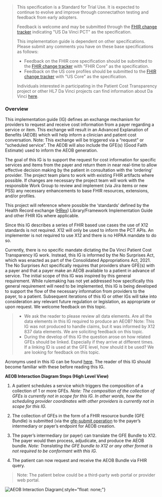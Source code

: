 <blockquote class="stu-note">
<p>
This specification is a Standard for Trial Use. It is expected to continue to evolve and improve through connectathon testing and feedback from early adopters.
</p>
<p>
Feedback is welcome and may be submitted through the <a href="http://hl7.org/fhir-issues">FHIR change tracker</a> indicating "US Da Vinci PCT" as the specification.
</p>
<p>
This implementation guide is dependent on other specifications. Please submit any comments you have on these base specifications as follows:
</p>
<ul>  
  <li>Feedback on the FHIR core specification should be submitted to the <a href="http://hl7.org/fhir-issues">FHIR change tracker</a> with "FHIR Core" as the specification. </li>
  <li>Feedback on the US core profiles should be submitted to the <a href="http://hl7.org/fhir-issues">FHIR change tracker</a> with "US Core" as the specification. </li>
</ul>
<p>
Individuals interested in participating in the Patient Cost Transparency project or other HL7 Da Vinci projects can find information about Da Vinci <a href="http://www.hl7.org/about/davinci">here</a>.
</p>
</blockquote>

### Overview
This implementation guide (IG) defines an exchange mechanism for providers to request and receive cost information from a payer regarding a service or item. This exchange will result in an Advanced Explanation of Benefits (AEOB) which will help inform a clinician and patient cost conversation. Note: This exchange will be triggered via a “request” or “scheduled service”. The AEOB will also include the GFE(s) (Good Faith Estimate) used to inform the AEOB generation.

The goal of this IG is to support the request for cost information for specific services and items from the payer and return them in near real-time to allow effective decision making by the patient in consultation with the ‘ordering’ provider.
The project team plans to work with existing FHIR artifacts where possible. If changes are necessary the project team will work with the responsible Work Group to review and implement (via Jira items or new PSS) any necessary enhancements to base FHIR resources, extensions, and/or profiles.

This project will reference where possible the ‘standards’ defined by the Health Record exchange ([HRex](http://hl7.org/fhir/us/davinci-hrex/2020Sep/)) Library/Framework Implementation Guide and other FHIR IGs where applicable.

Since this IG describes a series of FHIR based use cases the use of X12 standards is not required. X12 will only be used to inform the PCT APIs. An implementer is not required to use X12 and there is no HIPAA mandate to do so.

Currently, there is no specific mandate dictating the Da Vinci Patient Cost Transparency IG work. Instead, this IG is informed by the No Surprises Act, which was enacted as part of the Consolidated Appropriations Act, 2021. The No Surprises Act specifically requires that providers share GFE(s) with a payer and that a payer make an AEOB available to a patient in advance of service. The initial scope of this IG was inspired by this general requirement. While rulemaking has not yet addressed how specifically this general requirement will need to be implemented, this IG is being developed to support the flow of the necessary information from providers to the payer, to a patient. Subsequent iterations of this IG or other IGs will take into consideration any relevant future regulation or legislation, as appropriate or upon request. We welcome feedback on this topic.

<blockquote class="stu-note">
<ul>  
    <li>We ask the reader to please review all data elements. Are all the data elements in this IG required to produce an AEOB? Note: This IG was not produced to handle claims, but it was informed by X12 837 data elements. We are soliciting feedback on this topic.</li>
    <li>During the develop of this IG the question arose on how related GFEs should be linked. Especially if they arrive at different times. If a linking ID is used at the GFE level, how should it be used? We are looking for feedback on this topic.</li> 
</ul>
</blockquote>

Acronyms used in this IG can be found [here](use_cases.html#terms-and-concepts). The reader of this IG should become familiar with these before reading this IG.

**AEOB Interaction Diagram Steps (High Level View)**

1. A patient schedules a service which triggers the composition of a collection of 1 or more GFEs. <em>Note: The composition of the collection of GFEs is currently not in scope for this IG. In other words, how the scheduling provider coordinates with other providers is currently not in scope for this IG. </em>

2. The collection of GFEs in the form of a FHIR resource bundle (GFE Bundle) is submitted (via the [gfe-submit operation](OperationDefinition-GFE-submit.html) to the payer’s intermediary or payer’s endpoint for AEOB creation.  

3. The payer’s intermediary (or payer) can translate the GFE Bundle to X12. The payer would then process, adjudicate, and produce the AEOB bundle. <em>Note: Translating the GFE bundle to X12 or any other format is not required to be conformant with this IG. </em> 

4. The patient can now request and receive the AEOB Bundle via FHIR query.
   
>Note: The patient below could be a third-party web portal or provider web portal.     

![AEOB Interaction Diagram](AEOB-interaction.drawio.png){:style="float: none;"}



